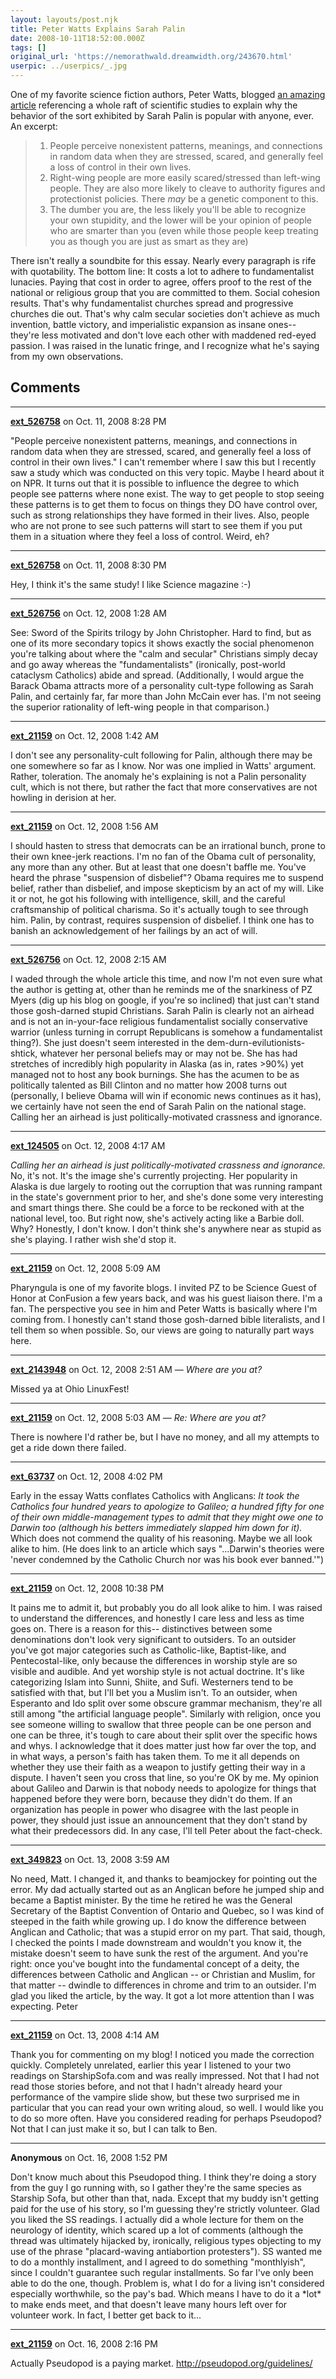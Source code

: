 ```yaml
---
layout: layouts/post.njk
title: Peter Watts Explains Sarah Palin
date: 2008-10-11T18:52:00.000Z
tags: []
original_url: 'https://nemorathwald.dreamwidth.org/243670.html'
userpic: ../userpics/_.jpg
---
```

One of my favorite science fiction authors, Peter Watts, blogged [an amazing article](http://rifters.com/real/2008/10/understanding-sarah-palin-or-god-is-in.html) referencing a whole raft of scientific studies to explain why the behavior of the sort exhibited by Sarah Palin is popular with anyone, ever. An excerpt:

> 1.  People perceive nonexistent patterns, meanings, and connections in random data when they are stressed, scared, and generally feel a loss of control in their own lives.
> 2.  Right-wing people are more easily scared/stressed than left-wing people. They are also more likely to cleave to authority figures and protectionist policies. There _may_ be a genetic component to this.
> 3.  The dumber you are, the less likely you'll be able to recognize your own stupidity, and the lower will be your opinion of people who are smarter than you (even while those people keep treating you as though you are just as smart as they are)

There isn't really a soundbite for this essay. Nearly every paragraph is rife with quotability. The bottom line: It costs a lot to adhere to fundamentalist lunacies. Paying that cost in order to agree, offers proof to the rest of the national or religious group that you are committed to them. Social cohesion results. That's why fundamentalist churches spread and progressive churches die out. That's why calm secular societies don't achieve as much invention, battle victory, and imperialistic expansion as insane ones-- they're less motivated and don't love each other with maddened red-eyed passion. I was raised in the lunatic fringe, and I recognize what he's saying from my own observations.

## Comments

---

**[ext_526758](https://www.dreamwidth.org/users/ext_526758)** on Oct. 11, 2008 8:28 PM

"People perceive nonexistent patterns, meanings, and connections in random data when they are stressed, scared, and generally feel a loss of control in their own lives." I can't remember where I saw this but I recently saw a study which was conducted on this very topic. Maybe I heard about it on NPR. It turns out that it is possible to influence the degree to which people see patterns where none exist. The way to get people to stop seeing these patterns is to get them to focus on things they DO have control over, such as strong relationships they have formed in their lives. Also, people who are not prone to see such patterns will start to see them if you put them in a situation where they feel a loss of control. Weird, eh?

---

**[ext_526758](https://www.dreamwidth.org/users/ext_526758)** on Oct. 11, 2008 8:30 PM

Hey, I think it's the same study! I like Science magazine :-)

---

**[ext_526756](https://www.dreamwidth.org/users/ext_526756)** on Oct. 12, 2008 1:28 AM

See: Sword of the Spirits trilogy by John Christopher. Hard to find, but as one of its more secondary topics it shows exactly the social phenomenon you're talking about where the "calm and secular" Christians simply decay and go away whereas the "fundamentalists" (ironically, post-world cataclysm Catholics) abide and spread. (Additionally, I would argue the Barack Obama attracts more of a personality cult-type following as Sarah Palin, and certainly far, far more than John McCain ever has. I'm not seeing the superior rationality of left-wing people in that comparison.)

---

**[ext_21159](https://www.dreamwidth.org/users/ext_21159)** on Oct. 12, 2008 1:42 AM

I don't see any personality-cult following for Palin, although there may be one somewhere so far as I know. Nor was one implied in Watts' argument. Rather, toleration. The anomaly he's explaining is not a Palin personality cult, which is not there, but rather the fact that more conservatives are not howling in derision at her.

---

**[ext_21159](https://www.dreamwidth.org/users/ext_21159)** on Oct. 12, 2008 1:56 AM

I should hasten to stress that democrats can be an irrational bunch, prone to their own knee-jerk reactions. I'm no fan of the Obama cult of personality, any more than any other. But at least that one doesn't baffle me. You've heard the phrase "suspension of disbelief"? Obama requires me to suspend belief, rather than disbelief, and impose skepticism by an act of my will. Like it or not, he got his following with intelligence, skill, and the careful craftsmanship of political charisma. So it's actually tough to see through him. Palin, by contrast, requires suspension of disbelief. I think one has to banish an acknowledgement of her failings by an act of will.

---

**[ext_526756](https://www.dreamwidth.org/users/ext_526756)** on Oct. 12, 2008 2:15 AM

I waded through the whole article this time, and now I'm not even sure what the author is getting at, other than he reminds me of the snarkiness of PZ Myers (dig up his blog on google, if you're so inclined) that just can't stand those gosh-darned stupid Christians. Sarah Palin is clearly not an airhead and is not an in-your-face religious fundamentalist socially conservative warrior (unless turning in corrupt Republicans is somehow a fundamentalist thing?). She just doesn't seem interested in the dem-durn-evilutionists-shtick, whatever her personal beliefs may or may not be. She has had stretches of incredibly high popularity in Alaska (as in, rates >90%) yet managed not to host any book burnings. She has the acumen to be as politically talented as Bill Clinton and no matter how 2008 turns out (personally, I believe Obama will win if economic news continues as it has), we certainly have not seen the end of Sarah Palin on the national stage. Calling her an airhead is just politically-motivated crassness and ignorance.

---

**[ext_124505](https://www.dreamwidth.org/users/ext_124505)** on Oct. 12, 2008 4:17 AM

_Calling her an airhead is just politically-motivated crassness and ignorance._ No, it's not. It's the image she's currently projecting. Her popularity in Alaska is due largely to rooting out the corruption that was running rampant in the state's government prior to her, and she's done some very interesting and smart things there. She could be a force to be reckoned with at the national level, too. But right now, she's actively acting like a Barbie doll. Why? Honestly, I don't know. I don't think she's anywhere near as stupid as she's playing. I rather wish she'd stop it.

---

**[ext_21159](https://www.dreamwidth.org/users/ext_21159)** on Oct. 12, 2008 5:09 AM

Pharyngula is one of my favorite blogs. I invited PZ to be Science Guest of Honor at ConFusion a few years back, and was his guest liaison there. I'm a fan. The perspective you see in him and Peter Watts is basically where I'm coming from. I honestly can't stand those gosh-darned bible literalists, and I tell them so when possible. So, our views are going to naturally part ways here.

---

**[ext_2143948](https://www.dreamwidth.org/users/ext_2143948)** on Oct. 12, 2008 2:51 AM — *Where are you at?*

Missed ya at Ohio LinuxFest!

---

**[ext_21159](https://www.dreamwidth.org/users/ext_21159)** on Oct. 12, 2008 5:03 AM — *Re: Where are you at?*

There is nowhere I'd rather be, but I have no money, and all my attempts to get a ride down there failed.

---

**[ext_63737](https://www.dreamwidth.org/users/ext_63737)** on Oct. 12, 2008 4:02 PM

Early in the essay Watts conflates Catholics with Anglicans: _It took the Catholics four hundred years to apologize to Galileo; a hundred fifty for one of their own middle-management types to admit that they might owe one to Darwin too (although his betters immediately slapped him down for it)._ Which does not commend the quality of his reasoning. Maybe we all look alike to him. (He does link to an article which says "...Darwin's theories were 'never condemned by the Catholic Church nor was his book ever banned.'")

---

**[ext_21159](https://www.dreamwidth.org/users/ext_21159)** on Oct. 12, 2008 10:38 PM

It pains me to admit it, but probably you do all look alike to him. I was raised to understand the differences, and honestly I care less and less as time goes on. There is a reason for this-- distinctives between some denominations don't look very significant to outsiders. To an outsider you've got major categories such as Catholic-like, Baptist-like, and Pentecostal-like, only because the differences in worship style are so visible and audible. And yet worship style is not actual doctrine. It's like categorizing Islam into Sunni, Shiite, and Sufi. Westerners tend to be satisfied with that, but I'll bet you a Muslim isn't. To an outsider, when Esperanto and Ido split over some obscure grammar mechanism, they're all still among "the artificial language people". Similarly with religion, once you see someone willing to swallow that three people can be one person and one can be three, it's tough to care about their split over the specific hows and whys. I acknowledge that it does matter just how far over the top, and in what ways, a person's faith has taken them. To me it all depends on whether they use their faith as a weapon to justify getting their way in a dispute. I haven't seen you cross that line, so you're OK by me. My opinion about Galileo and Darwin is that nobody needs to apologize for things that happened before they were born, because they didn't do them. If an organization has people in power who disagree with the last people in power, they should just issue an announcement that they don't stand by what their predecessors did. In any case, I'll tell Peter about the fact-check.

---

**[ext_349823](https://www.dreamwidth.org/users/ext_349823)** on Oct. 13, 2008 3:59 AM

No need, Matt. I changed it, and thanks to beamjockey for pointing out the error. My dad actually started out as an Anglican before he jumped ship and became a Baptist minister. By the time he retired he was the General Secretary of the Baptist Convention of Ontario and Quebec, so I was kind of steeped in the faith while growing up. I do know the difference between Anglican and Catholic; that was a stupid error on my part. That said, though, I checked the points I made downstream and wouldn't you know it, the mistake doesn't seem to have sunk the rest of the argument. And you're right: once you've bought into the fundamental concept of a deity, the differences between Catholic and Anglican -- or Christian and Muslim, for that matter -- dwindle to differences in chrome and trim to an outsider. I'm glad you liked the article, by the way. It got a lot more attention than I was expecting. Peter

---

**[ext_21159](https://www.dreamwidth.org/users/ext_21159)** on Oct. 13, 2008 4:14 AM

Thank you for commenting on my blog! I noticed you made the correction quickly. Completely unrelated, earlier this year I listened to your two readings on StarshipSofa.com and was really impressed. Not that I had not read those stories before, and not that I hadn't already heard your performance of the vampire slide show, but these two surprised me in particular that you can read your own writing aloud, so well. I would like you to do so more often. Have you considered reading for perhaps Pseudopod? Not that I can just make it so, but I can talk to Ben.

---

**Anonymous** on Oct. 16, 2008 1:52 PM

Don't know much about this Pseudopod thing. I think they're doing a story from the guy I go running with, so I gather they're the same species as Starship Sofa, but other than that, nada. Except that my buddy isn't getting paid for the use of his story, so I'm guessing they're strictly volunteer. Glad you liked the SS readings. I actually did a whole lecture for them on the neurology of identity, which scared up a lot of comments (although the thread was ultimately hijacked by, ironically, religious types objecting to my use of the phrase "placard-waving antiabortion protesters"). SS wanted me to do a monthly installment, and I agreed to do something "monthlyish", since I couldn't guarantee such regular installments. So far I've only been able to do the one, though. Problem is, what I do for a living isn't considered especially worthwhile, so the pay's bad. Which means I have to do it a \*lot\* to make ends meet, and that doesn't leave many hours left over for volunteer work. In fact, I better get back to it...

---

**[ext_21159](https://www.dreamwidth.org/users/ext_21159)** on Oct. 16, 2008 2:16 PM

Actually Pseudopod is a paying market. http://pseudopod.org/guidelines/
